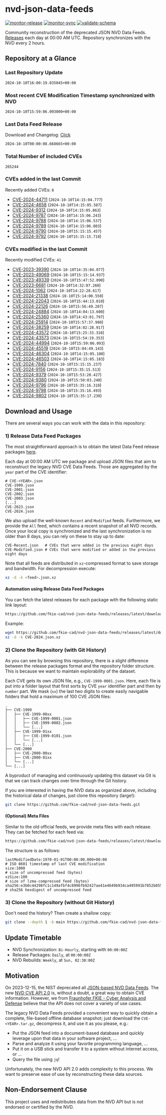 # nvd-json-data-feeds

[![monitor-release](https://github.com/fkie-cad/nvd-json-data-feeds/actions/workflows/monitor_release.yml/badge.svg)](https://github.com/fkie-cad/nvd-json-data-feeds/actions/workflows/monitor_release.yml)
[![monitor-sync](https://github.com/fkie-cad/nvd-json-data-feeds/actions/workflows/monitor_sync.yml/badge.svg)](https://github.com/fkie-cad/nvd-json-data-feeds/actions/workflows/monitor_sync.yml)
[![validate-schema](https://github.com/fkie-cad/nvd-json-data-feeds/actions/workflows/validate_schema.yml/badge.svg)](https://github.com/fkie-cad/nvd-json-data-feeds/actions/workflows/validate_schema.yml)

Community reconstruction of the deprecated JSON NVD Data Feeds.
[Releases](https://github.com/fkie-cad/nvd-json-data-feeds/releases/latest) each day at 00:00 AM UTC.
Repository synchronizes with the NVD every 2 hours.

## Repository at a Glance

### Last Repository Update

```plain
2024-10-10T16:00:19.035045+00:00
```

### Most recent CVE Modification Timestamp synchronized with NVD

```plain
2024-10-10T15:59:06.093000+00:00
```

### Last Data Feed Release

Download and Changelog: [Click](https://github.com/fkie-cad/nvd-json-data-feeds/releases/latest)

```plain
2024-10-10T00:00:08.668665+00:00
```

### Total Number of included CVEs

```plain
265244
```

### CVEs added in the last Commit

Recently added CVEs: `8`

- [CVE-2024-44711](CVE-2024/CVE-2024-447xx/CVE-2024-44711.json) (`2024-10-10T14:15:04.777`)
- [CVE-2024-4658](CVE-2024/CVE-2024-46xx/CVE-2024-4658.json) (`2024-10-10T14:15:05.587`)
- [CVE-2024-9312](CVE-2024/CVE-2024-93xx/CVE-2024-9312.json) (`2024-10-10T14:15:05.863`)
- [CVE-2024-9787](CVE-2024/CVE-2024-97xx/CVE-2024-9787.json) (`2024-10-10T14:15:06.243`)
- [CVE-2024-9788](CVE-2024/CVE-2024-97xx/CVE-2024-9788.json) (`2024-10-10T14:15:06.537`)
- [CVE-2024-9789](CVE-2024/CVE-2024-97xx/CVE-2024-9789.json) (`2024-10-10T14:15:06.803`)
- [CVE-2024-9790](CVE-2024/CVE-2024-97xx/CVE-2024-9790.json) (`2024-10-10T15:15:15.457`)
- [CVE-2024-9792](CVE-2024/CVE-2024-97xx/CVE-2024-9792.json) (`2024-10-10T15:15:15.710`)


### CVEs modified in the last Commit

Recently modified CVEs: `41`

- [CVE-2023-39390](CVE-2023/CVE-2023-393xx/CVE-2023-39390.json) (`2024-10-10T14:35:04.077`)
- [CVE-2023-49069](CVE-2023/CVE-2023-490xx/CVE-2023-49069.json) (`2024-10-10T15:15:14.937`)
- [CVE-2023-49339](CVE-2023/CVE-2023-493xx/CVE-2023-49339.json) (`2024-10-10T15:47:52.090`)
- [CVE-2023-6681](CVE-2023/CVE-2023-66xx/CVE-2023-6681.json) (`2024-10-10T14:32:07.260`)
- [CVE-2024-1062](CVE-2024/CVE-2024-10xx/CVE-2024-1062.json) (`2024-10-10T14:22:28.617`)
- [CVE-2024-21338](CVE-2024/CVE-2024-213xx/CVE-2024-21338.json) (`2024-10-10T15:14:00.550`)
- [CVE-2024-22043](CVE-2024/CVE-2024-220xx/CVE-2024-22043.json) (`2024-10-10T15:44:13.010`)
- [CVE-2024-22126](CVE-2024/CVE-2024-221xx/CVE-2024-22126.json) (`2024-10-10T15:56:49.207`)
- [CVE-2024-24884](CVE-2024/CVE-2024-248xx/CVE-2024-24884.json) (`2024-10-10T14:04:13.600`)
- [CVE-2024-25360](CVE-2024/CVE-2024-253xx/CVE-2024-25360.json) (`2024-10-10T14:43:01.797`)
- [CVE-2024-25914](CVE-2024/CVE-2024-259xx/CVE-2024-25914.json) (`2024-10-10T15:57:37.980`)
- [CVE-2024-38259](CVE-2024/CVE-2024-382xx/CVE-2024-38259.json) (`2024-10-10T14:02:28.917`)
- [CVE-2024-43572](CVE-2024/CVE-2024-435xx/CVE-2024-43572.json) (`2024-10-10T15:25:33.310`)
- [CVE-2024-43573](CVE-2024/CVE-2024-435xx/CVE-2024-43573.json) (`2024-10-10T15:54:19.353`)
- [CVE-2024-44994](CVE-2024/CVE-2024-449xx/CVE-2024-44994.json) (`2024-10-10T15:59:06.093`)
- [CVE-2024-45519](CVE-2024/CVE-2024-455xx/CVE-2024-45519.json) (`2024-10-10T15:04:49.143`)
- [CVE-2024-46304](CVE-2024/CVE-2024-463xx/CVE-2024-46304.json) (`2024-10-10T14:15:05.100`)
- [CVE-2024-46503](CVE-2024/CVE-2024-465xx/CVE-2024-46503.json) (`2024-10-10T14:15:05.183`)
- [CVE-2024-7840](CVE-2024/CVE-2024-78xx/CVE-2024-7840.json) (`2024-10-10T15:15:15.237`)
- [CVE-2024-9156](CVE-2024/CVE-2024-91xx/CVE-2024-9156.json) (`2024-10-10T15:35:15.513`)
- [CVE-2024-9379](CVE-2024/CVE-2024-93xx/CVE-2024-9379.json) (`2024-10-10T15:53:20.427`)
- [CVE-2024-9380](CVE-2024/CVE-2024-93xx/CVE-2024-9380.json) (`2024-10-10T15:50:03.240`)
- [CVE-2024-9796](CVE-2024/CVE-2024-97xx/CVE-2024-9796.json) (`2024-10-10T15:35:16.310`)
- [CVE-2024-9798](CVE-2024/CVE-2024-97xx/CVE-2024-9798.json) (`2024-10-10T15:35:16.493`)
- [CVE-2024-9802](CVE-2024/CVE-2024-98xx/CVE-2024-9802.json) (`2024-10-10T15:35:17.230`)


## Download and Usage

There are several ways you can work with the data in this repository:

### 1) Release Data Feed Packages

The most straightforward approach is to obtain the latest Data Feed release packages [here](https://github.com/fkie-cad/nvd-json-data-feeds/releases/latest).

Each day at 00:00 AM UTC we package and upload JSON files that aim to reconstruct the legacy NVD CVE Data Feeds.
Those are aggregated by the `year` part of the CVE identifier:

```
# CVE-<YEAR>.json
CVE-1999.json
CVE-2001.json
CVE-2002.json
CVE-2003.json
[...]
CVE-2023.json
CVE-2024.json
```

We also upload the well-known `Recent` and `Modified` feeds.
Furthermore, we provide the `All` feed, which contains a recent snapshot of all NVD records.
Once your local copy is synchronized and the last synchronization is no older than 8 days, you can rely on these to stay up to date:

```plain
CVE-Recent.json   # CVEs that were added in the previous eight days
CVE-Modified.json # CVEs that were modified or added in the previous eight days
```

Note that all feeds are distributed in `xz`-compressed format to save storage and bandwidth.
For decompression execute:

```sh
xz -d -k <feed>.json.xz
```

#### Automation using Release Data Feed Packages

You can fetch the latest releases for each package with the following static link layout:

```sh
https://github.com/fkie-cad/nvd-json-data-feeds/releases/latest/download/CVE-<YEAR>.json.xz
```

Example:

```sh
wget https://github.com/fkie-cad/nvd-json-data-feeds/releases/latest/download/CVE-2024.json.xz
xz -d -k CVE-2024.json.xz
```

### 2) Clone the Repository (with Git History)

As you can see by browsing this repository, there is a slight difference between the release packages format and the repository folder structure.
This is because we want to maintain explorability of the dataset.

Each CVE gets its own JSON file, e.g., `CVE-1999-0001.json`.
Here, each file is put into a folder layout that first sorts by CVE `year` identifier part and then by `number` part.
We mask (`xx`) the last two digits to create easily navigable folders that hold a maximum of 100 CVE JSON files:

```plain
.
├── CVE-1999
│   ├── CVE-1999-00xx
│   │   ├── CVE-1999-0001.json
│   │   ├── CVE-1999-0002.json
│   │   └── [...]
│   ├── CVE-1999-01xx
│   │   ├── CVE-1999-0101.json
│   │   └── [...]
│   └── [...]
├── CVE-2000
│   ├── CVE-2000-00xx
│   ├── CVE-2000-01xx
│   └── [...]
└── [...]
```

A byproduct of managing and continuously updating this dataset via Git is that we can track changes over time through the Git history.

If you are interested in having the NVD data as organized above, including the historical data of changes, just clone this repository (large!):

```sh
git clone https://github.com/fkie-cad/nvd-json-data-feeds.git
```

#### (Optional) Meta Files

Similar to the old official feeds, we provide meta files with each release. They can be fetched for each feed via:

```sh
https://github.com/fkie-cad/nvd-json-data-feeds/releases/latest/download/CVE-<YEAR>.meta
```

The structure is as follows:

```plain
lastModifiedDate:1970-01-01T00:00:00.000+00:00                          # ISO 8601 timestamp of last CVE modification
size:1000                                                               # size of uncompressed feed (bytes)
xzSize:100                                                              # size of lzma-compressed feed (bytes)
sha256:e3b0c44298fc1c149afbf4c8996fb92427ae41e4649b934ca495991b7852b855 # sha256 hexdigest of uncompressed feed
```

### 3) Clone the Repository (without Git History)

Don't need the history? Then create a shallow copy:

```sh
git clone --depth 1 -b main https://github.com/fkie-cad/nvd-json-data-feeds.git
```


## Update Timetable

* NVD Synchronization: `Bi-Hourly`, starting with `00:00:00Z`
* Release Packages: `Daily`, at `00:00:00Z`
* NVD Rebuilds: `Weekly`, at `Sun, 02:30:00Z`


## Motivation

On 2023-12-15, the NIST deprecated all [JSON-based NVD Data Feeds](https://nvd.nist.gov/vuln/data-feeds#divRetirementBanner-1).
The new [NVD CVE API 2.0](https://nvd.nist.gov/developers/vulnerabilities) is, without a doubt, a great way to obtain CVE information.
However, we from [Fraunhofer FKIE - Cyber Analysis and Defense](https://www.fkie.fraunhofer.de/en/departments/cad.html) believe that the API does not cover a variety of use cases.

The legacy NVD Data Feeds provided a convenient way to quickly obtain a complete, file-based offline database snapshot; just download the `CVE-<YEAR>.tar.gz`, decompress it, and use it as you please, e.g.:

- Put the JSON feed into a document-based database and quickly leverage upon that data in your software project, ...
- Parse and analyze it using your favorite programming language, ...
- Put it on a USB stick and transfer it to a system without internet access, or ...
- Query the file using `jq`!

Unfortunately, the new NVD API 2.0 adds complexity to this process.
We want to preserve ease of use by reconstructing these data sources.

## Non-Endorsement Clause

This project uses and redistributes data from the NVD API but is not endorsed or certified by the NVD.
